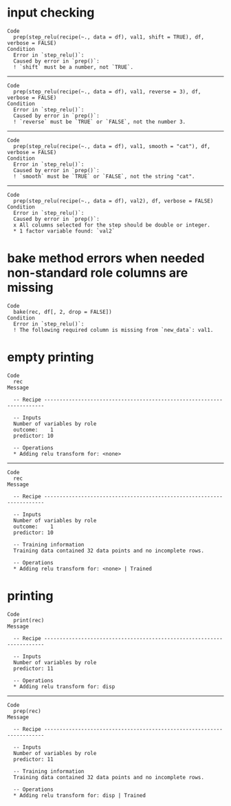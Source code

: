 # input checking

    Code
      prep(step_relu(recipe(~., data = df), val1, shift = TRUE), df, verbose = FALSE)
    Condition
      Error in `step_relu()`:
      Caused by error in `prep()`:
      ! `shift` must be a number, not `TRUE`.

---

    Code
      prep(step_relu(recipe(~., data = df), val1, reverse = 3), df, verbose = FALSE)
    Condition
      Error in `step_relu()`:
      Caused by error in `prep()`:
      ! `reverse` must be `TRUE` or `FALSE`, not the number 3.

---

    Code
      prep(step_relu(recipe(~., data = df), val1, smooth = "cat"), df, verbose = FALSE)
    Condition
      Error in `step_relu()`:
      Caused by error in `prep()`:
      ! `smooth` must be `TRUE` or `FALSE`, not the string "cat".

---

    Code
      prep(step_relu(recipe(~., data = df), val2), df, verbose = FALSE)
    Condition
      Error in `step_relu()`:
      Caused by error in `prep()`:
      x All columns selected for the step should be double or integer.
      * 1 factor variable found: `val2`

# bake method errors when needed non-standard role columns are missing

    Code
      bake(rec, df[, 2, drop = FALSE])
    Condition
      Error in `step_relu()`:
      ! The following required column is missing from `new_data`: val1.

# empty printing

    Code
      rec
    Message
      
      -- Recipe ----------------------------------------------------------------------
      
      -- Inputs 
      Number of variables by role
      outcome:    1
      predictor: 10
      
      -- Operations 
      * Adding relu transform for: <none>

---

    Code
      rec
    Message
      
      -- Recipe ----------------------------------------------------------------------
      
      -- Inputs 
      Number of variables by role
      outcome:    1
      predictor: 10
      
      -- Training information 
      Training data contained 32 data points and no incomplete rows.
      
      -- Operations 
      * Adding relu transform for: <none> | Trained

# printing

    Code
      print(rec)
    Message
      
      -- Recipe ----------------------------------------------------------------------
      
      -- Inputs 
      Number of variables by role
      predictor: 11
      
      -- Operations 
      * Adding relu transform for: disp

---

    Code
      prep(rec)
    Message
      
      -- Recipe ----------------------------------------------------------------------
      
      -- Inputs 
      Number of variables by role
      predictor: 11
      
      -- Training information 
      Training data contained 32 data points and no incomplete rows.
      
      -- Operations 
      * Adding relu transform for: disp | Trained

